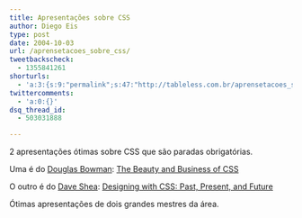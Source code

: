 ```yaml
---
title: Apresentações sobre CSS
author: Diego Eis
type: post
date: 2004-10-03
url: /aprensetacoes_sobre_css/
tweetbackscheck:
  - 1355841261
shorturls:
  - 'a:3:{s:9:"permalink";s:47:"http://tableless.com.br/aprensetacoes_sobre_css";s:7:"tinyurl";s:26:"http://tinyurl.com/3l9k6zx";s:4:"isgd";s:19:"http://is.gd/MuaWzO";}'
twittercomments:
  - 'a:0:{}'
dsq_thread_id:
  - 503031888

---
```

2 apresentações ótimas sobre CSS que são paradas obrigatórias.
              
Uma é do [Douglas Bowman][1]: [The Beauty and Business of CSS][2]
              
O outro é do [Dave Shea][3]: [Designing with CSS: Past, Present, and Future][4]
              
Ótimas apresentações de dois grandes mestres da área.

 [1]: http://www.stopdesign.com/about/personnel/
 [2]: http://stopdesign.com/present/2004/sydney/beauty/
 [3]: http://mezzoblue.com/about/dave/
 [4]: http://mezzoblue.com/archives/pres/we04/designing/?page=0